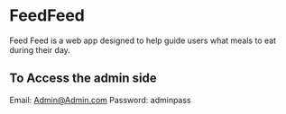# FeedFeed
Feed Feed is a web app designed to help guide users what meals to eat during their day.

## To Access the admin side
Email: Admin@Admin.com
Password: adminpass

